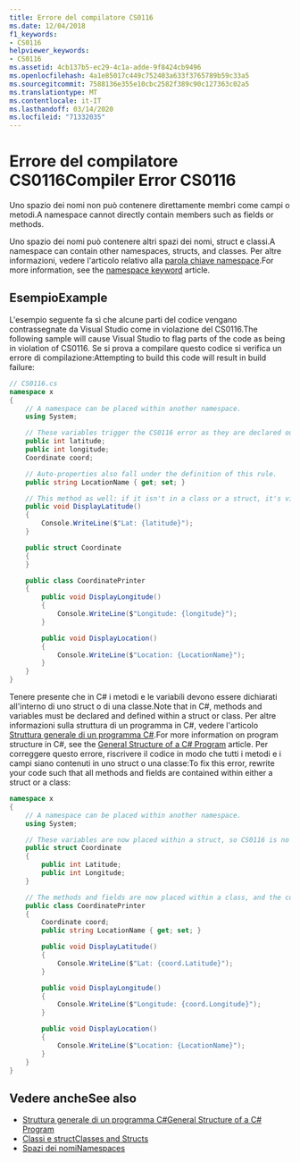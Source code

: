 ```yaml
---
title: Errore del compilatore CS0116
ms.date: 12/04/2018
f1_keywords:
- CS0116
helpviewer_keywords:
- CS0116
ms.assetid: 4cb137b5-ec29-4c1a-adde-9f8424cb9496
ms.openlocfilehash: 4a1e85017c449c752403a633f3765789b59c33a5
ms.sourcegitcommit: 7588136e355e10cbc2582f389c90c127363c02a5
ms.translationtype: MT
ms.contentlocale: it-IT
ms.lasthandoff: 03/14/2020
ms.locfileid: "71332035"
---
```

# <a name="compiler-error-cs0116"></a><span data-ttu-id="72c52-102">Errore del compilatore CS0116</span><span class="sxs-lookup"><span data-stu-id="72c52-102">Compiler Error CS0116</span></span>

<span data-ttu-id="72c52-103">Uno spazio dei nomi non può contenere direttamente membri come campi o metodi.</span><span class="sxs-lookup"><span data-stu-id="72c52-103">A namespace cannot directly contain members such as fields or methods.</span></span>

<span data-ttu-id="72c52-104">Uno spazio dei nomi può contenere altri spazi dei nomi, struct e classi.</span><span class="sxs-lookup"><span data-stu-id="72c52-104">A namespace can contain other namespaces, structs, and classes.</span></span> <span data-ttu-id="72c52-105">Per altre informazioni, vedere l'articolo relativo alla [parola chiave namespace](../keywords/namespace.md).</span><span class="sxs-lookup"><span data-stu-id="72c52-105">For more information, see the [namespace keyword](../keywords/namespace.md) article.</span></span>

## <a name="example"></a><span data-ttu-id="72c52-106">Esempio</span><span class="sxs-lookup"><span data-stu-id="72c52-106">Example</span></span>

<span data-ttu-id="72c52-107">L'esempio seguente fa sì che alcune parti del codice vengano contrassegnate da Visual Studio come in violazione del CS0116.</span><span class="sxs-lookup"><span data-stu-id="72c52-107">The following sample will cause Visual Studio to flag parts of the code as being in violation of CS0116.</span></span> <span data-ttu-id="72c52-108">Se si prova a compilare questo codice si verifica un errore di compilazione:</span><span class="sxs-lookup"><span data-stu-id="72c52-108">Attempting to build this code will result in build failure:</span></span>

```csharp
// CS0116.cs
namespace x
{
    // A namespace can be placed within another namespace.
    using System;

    // These variables trigger the CS0116 error as they are declared outside of a struct or class.
    public int latitude;
    public int longitude;
    Coordinate coord;

    // Auto-properties also fall under the definition of this rule.
    public string LocationName { get; set; }

    // This method as well: if it isn't in a class or a struct, it's violating CS0116.
    public void DisplayLatitude()
    {
        Console.WriteLine($"Lat: {latitude}");
    }

    public struct Coordinate
    {
    }

    public class CoordinatePrinter
    {
        public void DisplayLongitude()
        {
            Console.WriteLine($"Longitude: {longitude}");
        }

        public void DisplayLocation()
        {
            Console.WriteLine($"Location: {LocationName}");
        }
    }
}
```

<span data-ttu-id="72c52-109">Tenere presente che in C# i metodi e le variabili devono essere dichiarati all'interno di uno struct o di una classe.</span><span class="sxs-lookup"><span data-stu-id="72c52-109">Note that in C#, methods and variables must be declared and defined within a struct or class.</span></span> <span data-ttu-id="72c52-110">Per altre informazioni sulla struttura di un programma in C#, vedere l'articolo [Struttura generale di un programma C#](../../programming-guide/inside-a-program/general-structure-of-a-csharp-program.md).</span><span class="sxs-lookup"><span data-stu-id="72c52-110">For more information on program structure in C#, see the [General Structure of a C# Program](../../programming-guide/inside-a-program/general-structure-of-a-csharp-program.md) article.</span></span> <span data-ttu-id="72c52-111">Per correggere questo errore, riscrivere il codice in modo che tutti i metodi e i campi siano contenuti in uno struct o una classe:</span><span class="sxs-lookup"><span data-stu-id="72c52-111">To fix this error, rewrite your code such that all methods and fields are contained within either a struct or a class:</span></span>

```csharp
namespace x
{
    // A namespace can be placed within another namespace.
    using System;

    // These variables are now placed within a struct, so CS0116 is no longer violated.
    public struct Coordinate
    {
        public int Latitude;
        public int Longitude;
    }

    // The methods and fields are now placed within a class, and the compiler is satisfied.
    public class CoordinatePrinter
    {
        Coordinate coord;
        public string LocationName { get; set; }

        public void DisplayLatitude()
        {
            Console.WriteLine($"Lat: {coord.Latitude}");
        }

        public void DisplayLongitude()
        {
            Console.WriteLine($"Longitude: {coord.Longitude}");
        }

        public void DisplayLocation()
        {
            Console.WriteLine($"Location: {LocationName}");
        }
    }
}
```

## <a name="see-also"></a><span data-ttu-id="72c52-112">Vedere anche</span><span class="sxs-lookup"><span data-stu-id="72c52-112">See also</span></span>

- [<span data-ttu-id="72c52-113">Struttura generale di un programma C#</span><span class="sxs-lookup"><span data-stu-id="72c52-113">General Structure of a C# Program</span></span>](../../programming-guide/inside-a-program/general-structure-of-a-csharp-program.md)
- [<span data-ttu-id="72c52-114">Classi e struct</span><span class="sxs-lookup"><span data-stu-id="72c52-114">Classes and Structs</span></span>](../../programming-guide/classes-and-structs/index.md)
- [<span data-ttu-id="72c52-115">Spazi dei nomi</span><span class="sxs-lookup"><span data-stu-id="72c52-115">Namespaces</span></span>](../../programming-guide/namespaces/index.md)
